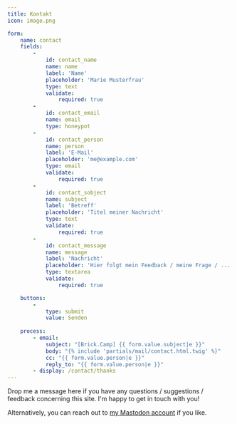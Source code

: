 ```yaml
---
title: Kontakt
icon: image.png

form:
    name: contact
    fields:
        -
            id: contact_name
            name: name
            label: 'Name'
            placeholder: 'Marie Musterfrau'
            type: text
            validate:
                required: true
        -
            id: contact_email
            name: email
            type: honeypot
        -
            id: contact_person
            name: person
            label: 'E-Mail'
            placeholder: 'me@example.com'
            type: email
            validate:
                required: true
        -
            id: contact_sobject
            name: subject
            label: 'Betreff'
            placeholder: 'Titel meiner Nachricht'
            type: text
            validate:
                required: true
        -
            id: contact_message
            name: message
            label: 'Nachricht'
            placeholder: 'Hier folgt mein Feedback / meine Frage / ...'
            type: textarea
            validate:
                required: true

    buttons:
        -
            type: submit
            value: Senden
        
    process:
        - email:
            subject: "[Brick.Camp] {{ form.value.subject|e }}"
            body: "{% include 'partials/mail/contact.html.twig' %}"
            cc: "{{ form.value.person|e }}"
            reply_to: "{{ form.value.person|e }}"
        - display: /contact/thanks
---
```


Drop me a message here if you have any questions / suggestions / feedback concerning this site. I'm happy to get in touch with you!

Alternatively, you can reach out to [my Mastodon account](https://my.brick.camp/@tobias) if you like.
